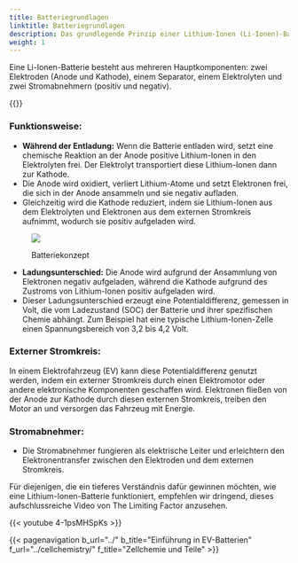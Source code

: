 ```yaml
---
title: Batteriegrundlagen
linktitle: Batteriegrundlagen
description: Das grundlegende Prinzip einer Lithium-Ionen (Li-Ionen)-Batterie besteht darin, dass sie elektrische Energie durch eine elektrochemische Reaktion zwischen zwei verschiedenen Metallen mit unterschiedlichen Affinitäten zu Elektronen erzeugt.
weight: 1
---
```

<!-- markdownlint-disable MD033 -->

Eine Li-Ionen-Batterie besteht aus mehreren Hauptkomponenten: zwei Elektroden (Anode und Kathode), einem Separator, einem Elektrolyten und zwei Stromabnehmern (positiv und negativ).

{{<evkxdisplayaddarticle />}}

### Funktionsweise:

- **Während der Entladung:** Wenn die Batterie entladen wird, setzt eine chemische Reaktion an der Anode positive Lithium-Ionen in den Elektrolyten frei. Der Elektrolyt transportiert diese Lithium-Ionen dann zur Kathode.
- Die Anode wird oxidiert, verliert Lithium-Atome und setzt Elektronen frei, die sich in der Anode ansammeln und sie negativ aufladen.
- Gleichzeitig wird die Kathode reduziert, indem sie Lithium-Ionen aus dem Elektrolyten und Elektronen aus dem externen Stromkreis aufnimmt, wodurch sie positiv aufgeladen wird.

<figure>
<img src="https://media.evkx.net/multimedia/technology/battery/batteryconcept.drawio.svg" class="img-fluid mx-auto d-block">
<figcaption>
    <p class="lead text-center fw-semibold">
        Batteriekonzept
    </p>
</figcaption>
</figure>

- **Ladungsunterschied:** Die Anode wird aufgrund der Ansammlung von Elektronen negativ aufgeladen, während die Kathode aufgrund des Zustroms von Lithium-Ionen positiv aufgeladen wird.
- Dieser Ladungsunterschied erzeugt eine Potentialdifferenz, gemessen in Volt, die vom Ladezustand (SOC) der Batterie und ihrer spezifischen Chemie abhängt. Zum Beispiel hat eine typische Lithium-Ionen-Zelle einen Spannungsbereich von 3,2 bis 4,2 Volt.

### Externer Stromkreis:

In einem Elektrofahrzeug (EV) kann diese Potentialdifferenz genutzt werden, indem ein externer Stromkreis durch einen Elektromotor oder andere elektronische Komponenten geschaffen wird. Elektronen fließen von der Anode zur Kathode durch diesen externen Stromkreis, treiben den Motor an und versorgen das Fahrzeug mit Energie.

### Stromabnehmer:

- Die Stromabnehmer fungieren als elektrische Leiter und erleichtern den Elektronentransfer zwischen den Elektroden und dem externen Stromkreis.

Für diejenigen, die ein tieferes Verständnis dafür gewinnen möchten, wie eine Lithium-Ionen-Batterie funktioniert, empfehlen wir dringend, dieses aufschlussreiche Video von The Limiting Factor anzusehen.

{{< youtube 4-1psMHSpKs >}}

{{< pagenavigation b_url="../" b_title="Einführung in EV-Batterien" f_url="../cellchemistry/" f_title="Zellchemie und Teile" >}}